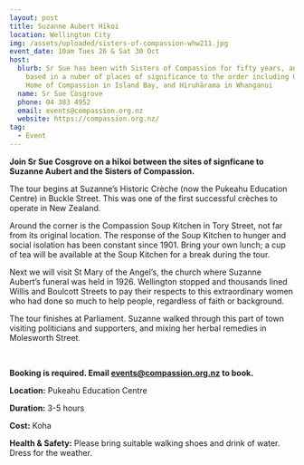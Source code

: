 ```yaml
---
layout: post
title: Suzanne Aubert Hīkoi
location: Wellington City
img: /assets/uploaded/sisters-of-compassion-whw211.jpg
event_date: 10am Tues 26 & Sat 30 Oct
host:
  blurb: Sr Sue has been with Sisters of Compassion for fifty years, and has been
    based in a nuber of places of significance to the order including Our Lady's
    Home of Compassion in Island Bay, and Hiruhārama in Whanganui
  name: Sr Sue Cosgrove
  phone: 04 383 4952
  email: events@compassion.org.nz
  website: https://compassion.org.nz/
tag:
  - Event
---
```

**Join Sr Sue Cosgrove on a hīkoi between the sites of signficane to Suzanne Aubert and the Sisters of Compassion.**

The tour begins at Suzanne’s Historic Crèche (now the Pukeahu Education Centre) in Buckle Street. This was one of the first successful crèches to operate in New Zealand.

Around the corner is the Compassion Soup Kitchen in Tory Street, not far from its original location. The response of the Soup Kitchen to hunger and social isolation has been constant since 1901. Bring your own lunch; a cup of tea will be available at the Soup Kitchen for a break during the tour.

Next we will visit St Mary of the Angel’s, the church where Suzanne Aubert’s funeral was held in 1926. Wellington stopped and thousands lined Willis and Boulcott Streets to pay their respects to this extraordinary women who had done so much to help people, regardless of faith or background.

The tour finishes at Parliament. Suzanne walked through this part of town visiting politicians and supporters, and mixing her herbal remedies in Molesworth Street.

<br>

**Booking is required. Email events@compassion.org.nz to book.**

**Location:** Pukeahu Education Centre

**Duration:** 3-5 hours

**Cost:** Koha

**Health & Safety:** Please bring suitable walking shoes and drink of water. Dress for the weather.